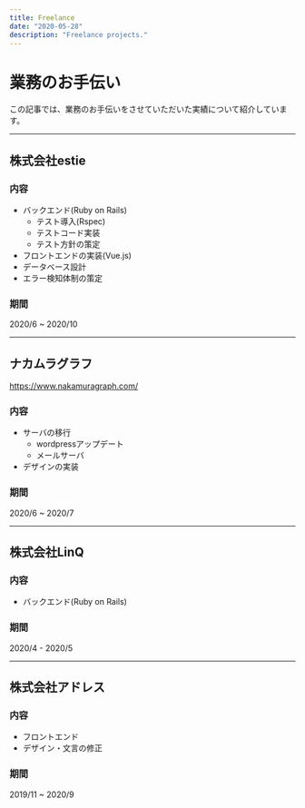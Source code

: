 ```yaml
---
title: Freelance
date: "2020-05-28"
description: "Freelance projects."
---
```


# 業務のお手伝い
この記事では、業務のお手伝いをさせていただいた実績について紹介しています。

---

## 株式会社estie

### 内容
- バックエンド(Ruby on Rails)
  - テスト導入(Rspec)
  - テストコード実装
  - テスト方針の策定
- フロントエンドの実装(Vue.js)
- データベース設計
- エラー検知体制の策定

### 期間
2020/6 ~ 2020/10

---

## ナカムラグラフ

https://www.nakamuragraph.com/

### 内容
- サーバの移行
  - wordpressアップデート
  - メールサーバ
- デザインの実装

### 期間
2020/6 ~ 2020/7

---

## 株式会社LinQ

### 内容
- バックエンド(Ruby on Rails)

### 期間
2020/4 - 2020/5

---

## 株式会社アドレス

### 内容
- フロントエンド
- デザイン・文言の修正

### 期間
2019/11 ~ 2020/9
